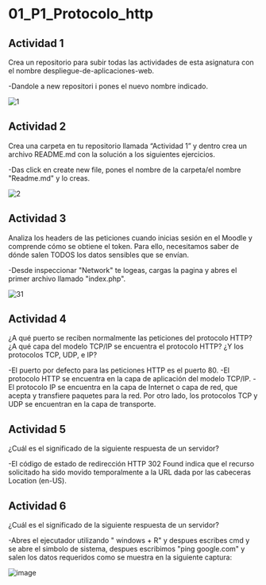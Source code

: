 # 01_P1_Protocolo_http
## Actividad 1
Crea un repositorio para subir todas las actividades de esta asignatura con el
nombre despliegue-de-aplicaciones-web.

-Dandole a new repositori i pones el nuevo nombre indicado.

![1](https://github.com/orsunyer/despliegue-de-aplicaciones-web/assets/144775484/437dd5a0-f344-4d78-a7ec-6425b7467875)

## Actividad 2
Crea una carpeta en tu repositorio llamada “Actividad 1” y dentro crea un archivo
README.md con la solución a los siguientes ejercicios.

-Das click en create new file, pones el nombre de la carpeta/el nombre "Readme.md" y lo creas.

![2](https://github.com/orsunyer/despliegue-de-aplicaciones-web/assets/144775484/b3b131ab-9c97-4608-806d-16ad78cd36e8)

## Actividad 3
Analiza los headers de las peticiones cuando inicias sesión en el Moodle y comprende
cómo se obtiene el token. Para ello, necesitamos saber de dónde salen TODOS los
datos sensibles que se envían.

-Desde inspeccionar "Network" te logeas, cargas la pagina y abres el primer archivo llamado "index.php". 

![31](https://github.com/orsunyer/despliegue-de-aplicaciones-web/assets/144775484/1e66ac72-76cc-438c-a4bf-fd1697de78ab)

## Actividad 4
¿A qué puerto se reciben normalmente las peticiones del protocolo HTTP? ¿A qué
capa del modelo TCP/IP se encuentra el protocolo HTTP? ¿Y los protocolos TCP,
UDP, e IP?

-El puerto por defecto para las peticiones HTTP es el puerto 80. 
-El protocolo HTTP se encuentra en la capa de aplicación del modelo TCP/IP.
-El protocolo IP se encuentra en la capa de Internet o capa de red, que acepta y transfiere paquetes para la red. Por otro lado, los protocolos TCP y UDP se encuentran en la capa de transporte.

## Actividad 5
¿Cuál es el significado de la siguiente respuesta de un servidor?

-El código de estado de redirección HTTP 302 Found indica que el recurso solicitado ha sido movido temporalmente a la URL dada por las cabeceras Location (en-US).

## Actividad 6
¿Cuál es el significado de la siguiente respuesta de un servidor?

-Abres el ejecutador utilizando " windows + R" y despues escribes cmd y se abre el simbolo de sistema, despues escribimos "ping google.com" y salen los datos requeridos como se muestra en la siguiente captura:

![image](https://github.com/orsunyer/despliegue-de-aplicaciones-web/assets/144775484/64c134ac-ab90-4782-a91f-bcaa137a2365)
